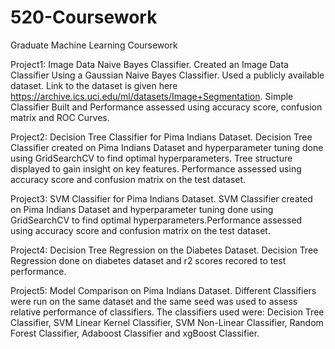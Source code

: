 # 520-Coursework
Graduate Machine Learning Coursework

Project1: Image Data Naive Bayes Classifier.
Created an Image Data Classifier Using a Gaussian Naive Bayes Classifier. Used a publicly available dataset. Link to the dataset is given here https://archive.ics.uci.edu/ml/datasets/Image+Segmentation.
Simple Classifier Built and Performance assessed using accuracy score, confusion matrix and ROC Curves.

Project2: Decision Tree Classifier for Pima Indians Dataset.
Decision Tree Classifier created on Pima Indians Dataset and hyperparameter tuning done using GridSearchCV to find optimal hyperparameters. Tree structure displayed to gain insight on key features. Performance assessed using accuracy score and confusion matrix on the test dataset.

Project3: SVM Classifier for Pima Indians Dataset.
SVM Classifier created on Pima Indians Dataset and hyperparameter tuning done using GridSearchCV to find optimal hyperparameters.Performance assessed using accuracy score and confusion matrix on the test dataset.

Project4: Decision Tree Regression on the Diabetes Dataset.
Decision Tree Regression done on diabetes dataset and r2 scores recored to test performance. 

Project5: Model Comparison on Pima Indians Dataset.
Different Classifiers were run on the same dataset and the same seed was used to assess relative performance of classifiers. The classifiers used were: Decision Tree Classifier, SVM Linear Kernel Classifier, SVM Non-Linear Classifier, Random Forest Classifier, Adaboost Classifier and xgBoost Classifier. 
